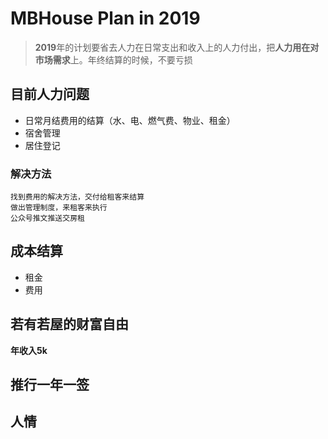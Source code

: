 # MBHouse Plan in 2019
>**2019**年的计划要省去人力在日常支出和收入上的人力付出，把**人力用在对市场需求**上。年终结算的时候，不要亏损
## 目前人力问题
* 日常月结费用的结算（水、电、燃气费、物业、租金）
*  宿舍管理
*  居住登记

### 解决方法
	找到费用的解决方法，交付给租客来结算
	做出管理制度，来租客来执行
	公众号推文推送交房租
	
##  成本结算
*  租金
*  费用

## 若有若屋的财富自由
**年收入5k**


## 推行一年一签

## 人情
<!--stackedit_data:
eyJoaXN0b3J5IjpbLTEyMjMyNzc0MjYsNzU3OTU4Mjg1LDkyNj
I3MjUwMSwxNTU1MzEwMTgxLC0xNDE4ODQzMzcwXX0=
-->